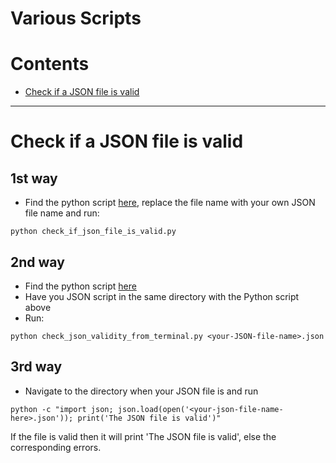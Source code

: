 # Various Scripts


Contents
=======================

* [Check if a JSON file is valid](#check-if-a-json-file-is-valid)


------- 


# Check if a JSON file is valid

## 1st way

* Find the python script [here](https://github.com/dimi-fn/Various-Data-Science-Scripts/blob/main/Various%20Scripts/JSON_validity/check_if_json_file_is_valid.py), replace the file name with your own JSON file name and run: 

```
python check_if_json_file_is_valid.py
```

## 2nd way

* Find the python script [here](https://github.com/dimi-fn/Various-Data-Science-Scripts/blob/main/Various%20Scripts/JSON_validity/check_json_validity_from_terminal.py)
* Have you JSON script in the same directory with the Python script above
* Run:

```
python check_json_validity_from_terminal.py <your-JSON-file-name>.json
```

## 3rd way

* Navigate to the directory when your JSON file is and run

```
python -c "import json; json.load(open('<your-json-file-name-here>.json')); print('The JSON file is valid')"
```
If the file is valid then it will print 'The JSON file is valid', else the corresponding errors.
